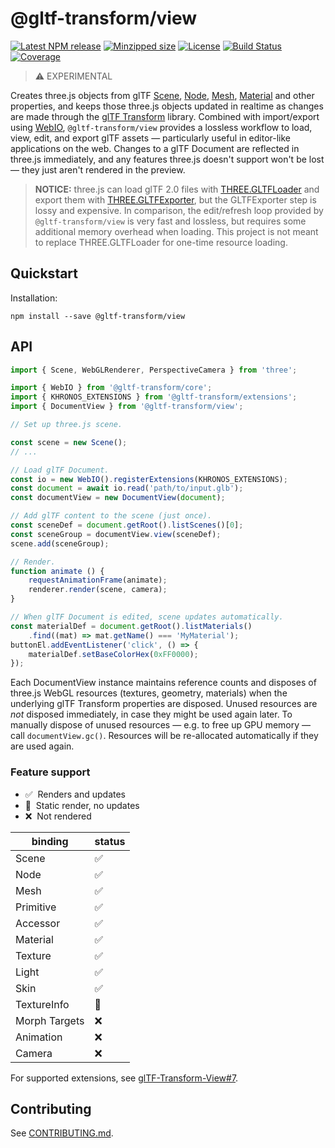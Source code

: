 # @gltf-transform/view

[![Latest NPM release](https://img.shields.io/npm/v/@gltf-transform/view.svg)](https://www.npmjs.com/package/@gltf-transform/view)
[![Minzipped size](https://badgen.net/bundlephobia/minzip/@gltf-transform/view)](https://bundlephobia.com/result?p=@gltf-transform/view)
[![License](https://img.shields.io/badge/license-MIT-007ec6.svg)](https://github.com/donmccurdy/glTF-Transform-View/blob/main/LICENSE)
[![Build Status](https://github.com/donmccurdy/glTF-Transform-View/workflows/build/badge.svg?branch=main&event=push)](https://github.com/donmccurdy/glTF-Transform-View/actions?query=workflow%3Abuild)
[![Coverage](https://codecov.io/gh/donmccurdy/glTF-Transform-View/branch/main/graph/badge.svg?token=Z91ZYFEV09)](https://codecov.io/gh/donmccurdy/glTF-Transform-View)

> ⚠️ EXPERIMENTAL

Creates three.js objects from glTF [Scene](https://gltf-transform.donmccurdy.com/classes/scene.html),
[Node](https://gltf-transform.donmccurdy.com/classes/node.html),
[Mesh](https://gltf-transform.donmccurdy.com/classes/mesh.html),
[Material](https://gltf-transform.donmccurdy.com/classes/material.html)
and other properties, and keeps those three.js objects updated in realtime as changes are made
through the [glTF Transform](https://gltf-transform.donmccurdy.com/) library. Combined with
import/export using [WebIO](https://gltf-transform.donmccurdy.com/classes/core.platformio.html), `@gltf-transform/view`
provides a lossless workflow to load, view, edit, and export glTF assets — particularly useful in
editor-like applications on the web. Changes to a glTF Document are reflected in three.js
immediately, and any features three.js doesn't support won't be lost — they just aren't rendered
in the preview.

> **NOTICE:** three.js can load glTF 2.0 files with [THREE.GLTFLoader](https://threejs.org/docs/index.html#examples/en/loaders/GLTFLoader)
> and export them with [THREE.GLTFExporter](https://threejs.org/docs/index.html#examples/en/loaders/GLTFExporter),
> but the GLTFExporter step is lossy and expensive. In comparison, the edit/refresh loop provided by
> `@gltf-transform/view` is very fast and lossless, but requires some additional memory overhead when loading.
> This project is not meant to replace THREE.GLTFLoader for one-time resource loading.

## Quickstart

Installation:

```
npm install --save @gltf-transform/view
```

## API

```typescript
import { Scene, WebGLRenderer, PerspectiveCamera } from 'three';

import { WebIO } from '@gltf-transform/core';
import { KHRONOS_EXTENSIONS } from '@gltf-transform/extensions';
import { DocumentView } from '@gltf-transform/view';

// Set up three.js scene.

const scene = new Scene();
// ...

// Load glTF Document.
const io = new WebIO().registerExtensions(KHRONOS_EXTENSIONS);
const document = await io.read('path/to/input.glb');
const documentView = new DocumentView(document);

// Add glTF content to the scene (just once).
const sceneDef = document.getRoot().listScenes()[0];
const sceneGroup = documentView.view(sceneDef);
scene.add(sceneGroup);

// Render.
function animate () {
	requestAnimationFrame(animate);
	renderer.render(scene, camera);
}

// When glTF Document is edited, scene updates automatically.
const materialDef = document.getRoot().listMaterials()
	.find((mat) => mat.getName() === 'MyMaterial');
buttonEl.addEventListener('click', () => {
	materialDef.setBaseColorHex(0xFF0000);
});
```

Each DocumentView instance maintains reference counts and disposes of three.js WebGL resources
(textures, geometry, materials) when the underlying glTF Transform properties are disposed.
Unused resources are *not* disposed immediately, in case they might be used again later. To
manually dispose of unused resources — e.g. to free up GPU memory — call  `documentView.gc()`.
Resources will be re-allocated automatically if they are used again.

### Feature support

- ✅&nbsp;&nbsp;Renders and updates
- 🚧&nbsp;&nbsp;Static render, no updates
- ❌&nbsp;&nbsp;Not rendered

| binding       | status |
|---------------|--------|
| Scene         | ✅      |
| Node          | ✅      |
| Mesh          | ✅      |
| Primitive     | ✅      |
| Accessor      | ✅      |
| Material      | ✅      |
| Texture       | ✅      |
| Light         | ✅      |
| Skin          | ✅      |
| TextureInfo   | 🚧     |
| Morph Targets | ❌      |
| Animation     | ❌      |
| Camera        | ❌      |

For supported extensions, see [glTF-Transform-View#7](https://github.com/donmccurdy/glTF-Transform-View/issues/7).

## Contributing

See [CONTRIBUTING.md](./CONTRIBUTING.md).
